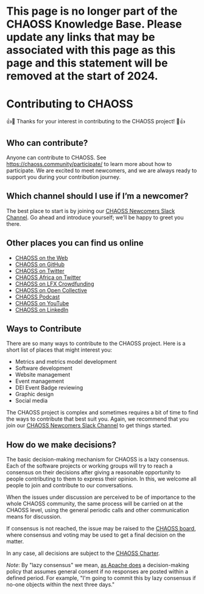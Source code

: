 # **This page is no longer part of the CHAOSS Knowledge Base. Please update any links that may be associated with this page as this page and this statement will be removed at the start of 2024.**


# Contributing to CHAOSS
👍🎉 Thanks for your interest in contributing to the CHAOSS project! 🎉👍

## Who can contribute?
Anyone can contribute to CHAOSS. See <https://chaoss.community/participate/> to learn more about how to participate. We are excited to meet newcomers, and we are always ready to support you during your contribution journey.

## Which channel should I use if I’m a newcomer?
The best place to start is by joining our [CHAOSS Newcomers Slack Channel](https://chaoss-workspace.slack.com/archives/C0207C3RETX). Go ahead and introduce yourself; we’ll be happy to greet you there.

## Other places you can find us online
- [CHAOSS on the Web](https://chaoss.community) 
- [CHAOSS on GitHub](https://github.com/chaoss)
- [CHAOSS on Twitter](https://twitter.com/chaossproj)
- [CHAOSS Africa on Twitter](https://twitter.com/chaoss_africa) 
- [CHAOSS on LFX Crowdfunding](https://crowdfunding.lfx.linuxfoundation.org/projects/a4a43b66-f707-47b4-97cc-484285c274a8) 
- [CHAOSS on Open Collective](https://opencollective.com/chaoss) 
- [CHAOSS Podcast](https://podcast.chaoss.community/) 
- [CHAOSS on YouTube](https://youtube.com/c/CHAOSStube) 
- [CHAOSS on LinkedIn](https://linkedin.com/company/chaoss/) 

## Ways to Contribute
There are so many ways to contribute to the CHAOSS project. Here is a short list of places that might interest you: 

- Metrics and metrics model development 
- Software development 
- Website management 
- Event management 
- DEI Event Badge reviewing 
- Graphic design 
- Social media 

The CHAOSS project is complex and sometimes requires a bit of time to find the ways to contribute that best suit you. Again, we recommend that you join our [CHAOSS Newcomers Slack Channel](https://chaoss-workspace.slack.com/archives/C0207C3RETX) to get things started. 

## How do we make decisions?

The basic decision-making mechanism for CHAOSS is a lazy consensus. Each of the software projects or working groups will try to reach a consensus on their decisions after giving a reasonable opportunity to people contributing to them to express their opinion. In this, we welcome all people to join and contribute to our conversations. 

When the issues under discussion are perceived to be of importance to the whole CHAOSS community, the same process will be carried on at the CHAOSS level, using the general periodic calls and other communication means for discussion. 

If consensus is not reached, the issue may be raised to the [CHAOSS board](https://chaoss.community/about/governing-board/), where consensus and voting may be used to get a final decision on the matter.

In any case, all decisions are subject to the [CHAOSS Charter](../../governance-in-chaoss/project-charter.md).

_Note_: By "lazy consensus" we mean, [as Apache does](http://www.apache.org/foundation/glossary.html#LazyConsensus) a decision-making policy that assumes general consent if no responses are posted within a defined period. For example, "I'm going to commit this by lazy consensus if no-one objects within the next three days."



